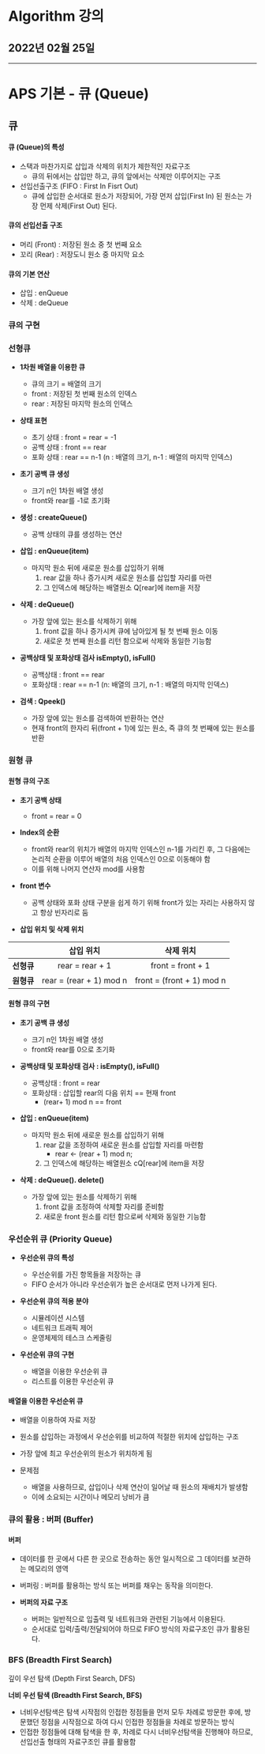 # Algorithm 강의

## 2022년 02월 25일

---

# APS 기본 - 큐 (Queue)

## 큐

#### 큐 (Queue)의 특성

+ 스택과 마찬가지로 삽입과 삭제의 위치가 제한적인 자료구조
  + 큐의 뒤에서는 삽입만 하고, 큐의 앞에서는 삭제만 이루어지는 구조
+ 선입선출구조 (FIFO : First In Fisrt Out)
  + 큐에 삽입한 순서대로 원소가 저장되어, 가장 먼저 삽입(First In) 된 원소는 가장 먼제 삭제(First Out) 된다.

#### 큐의 선입선출 구조

+ 머리 (Front) : 저장된 원소 중 첫 번째 요소
+ 꼬리 (Rear) : 저장도니 원소 중 마지막 요소

#### 큐의 기본 연산

+ 삽입 : enQueue
+ 삭제 : deQueue

### 큐의 구현

### 선형큐

+ **1차원 배열을 이용한 큐**
  + 큐의 크기 = 배열의 크기
  + front : 저장된 첫 번째 원소의 인덱스
  + rear : 저장된 마지막 원소의 인덱스

+ **상태 표현**
  + 초기 상태 : front = rear = -1
  + 공백 상태 : front == rear
  + 포화 상태 : rear == n-1 (n : 배열의 크기, n-1 : 배열의 마지막 인덱스)

+ **초기 공백 큐 생성**
  + 크기 n인 1차원 배열 생성
  + front와 rear를 -1로 초기화
+ **생성 : createQueue()** 
  + 공백 상태의 큐를 생성하는 연산
+ **삽입 : enQueue(item)**
  + 마지막 원소 뒤에 새로운 원소를 삽입하기 위해
    1. rear 값을 하나 증가시켜 새로운 원소를 삽입할 자리를 마련
    2. 그 인덱스에 해당하는 배열원소 Q[rear]에 item을 저장

+ **삭제 : deQueue()**
  + 가장 앞에 있는 원소를 삭제하기 위해
    1. front 값을 하나 증가시켜 큐에 남아있게 될 첫 번째 원소 이동
    2. 새로운 첫 번째 원소를 리턴 함으로써 삭제와 동일한 기능함
+ **공백상태 및 포화상태 검사 isEmpty(), isFull()**
  + 공백상태 : front == rear
  + 포화상태 : rear == n-1 (n: 배열의 크기, n-1 : 배열의 마지막 인덱스)
+ **검색 : Qpeek()**
  + 가장 앞에 있는 원소를 검색하여 반환하는 연산
  + 현재 front의 한자리 뒤(front + 1)에 있는 원소, 즉 큐의 첫 번째에 있는 원소를 반환

### 원형 큐

#### 원형 큐의 구조

+ **초기 공백 상태**
  + front = rear = 0

+ **Index의 순환**
  + front와 rear의 위치가 배열의 마지막 인덱스인 n-1를 가리킨 후, 그 다음에는 논리적 순환을 이루어 배열의 처음 인덱스인 0으로 이동해야 함
  + 이를 위해 나머지 연산자 mod를 사용함
+ **front 변수**
  + 공백 상태와 포화 상태 구분을 쉽게 하기 위해 front가 있는 자리는 사용하지 않고 항상 빈자리로 둠

+ **삽입 위치 및 삭제 위치**

|            |        삽입 위치        |         삭제 위치         |
| :--------: | :---------------------: | :-----------------------: |
| **선형큐** |     rear = rear + 1     |     front = front + 1     |
| **원형큐** | rear = (rear + 1) mod n | front = (front + 1) mod n |

#### 원형 큐의 구현

+ **초기 공백 큐 생성**
  + 크기 n인 1차원 배열 생성
  + front와 rear를 0으로 초기화

+ **공백상태 및 포화상태 검사 : isEmpty(), isFull()**
  + 공백상태 : front = rear
  + 포화상태 : 삽입할 rear의 다음 위치 == 현재 front
    - (rear+ 1) mod n == front

+ **삽입 : enQueue(item)**
  + 마지막 원소 뒤에 새로운 원소를 삽입하기 위해
    1. rear 값을 조정하여 새로운 원소를 삽입할 자리를 마련함
       + rear <- (rear + 1) mod n;
    2. 그 인덱스에 해당하는 배열원소 cQ[rear]에 item을 저장

+ **삭제 : deQueue(). delete()**
  + 가장 앞에 있는 원소를 삭제하기 위해
    1. front 값을 조정하여 삭제할 자리를 준비함
    2. 새로운 front 원소를 리턴 함으로써 삭제와 동일한 기능함

### 우선순위 큐 (Priority Queue)

+ **우선순위 큐의 특성**
  + 우선순위를 가진 항목들을 저장하는 큐
  + FIFO 순서가 아니라 우선순위가 높은 순서대로 먼저 나가게 된다.
+ **우선순위 큐의 적용 분야**
  + 시뮬레이션 시스템
  + 네트워크 트래픽 제어
  + 운영체제의 테스크 스케줄링

+ **우선순위 큐의 구현**
  + 배열을 이용한 우선순위 큐
  + 리스트를 이용한 우선순위 큐

#### 배열을 이용한 우선순위 큐

+ 배열을 이용하여 자료 저장
+ 원소를 삽입하는 과정에서 우선순위를 비교하여 적절한 위치에 삽입하는 구조
+ 가장 앞에 최고 우선순위의 원소가 위치하게 됨

+ 문제점
  + 배열을 사용하므로, 삽입이나 삭제 연산이 일어날 때 원소의 재배치가 발생함
  + 이에 소요되는 시간이나 메모리 낭비가 큼

### 큐의 활용 : 버퍼 (Buffer)

#### 버퍼

+ 데이터를 한 곳에서 다른 한 곳으로 전송하는 동안 일시적으로 그 데이터를 보관하는 메모리의 영역
+ 버퍼링 : 버퍼를 활용하는 방식 또는 버퍼를 채우는 동작을 의미한다.

+ **버퍼의 자료 구조**
  + 버퍼는 일반적으로 입출력 및 네트워크와 관련된 기능에서 이용된다.
  + 순서대로 입력/출력/전달되어야 하므로 FIFO 방식의 자료구조인 큐가 활용된다.

### BFS (Breadth First Search)

깊이 우선 탐색 (Depth First Search, DFS)

**너비 우선 탐색 (Breadth First Search, BFS)**

+ 너비우선탐색은 탐색 시작점의 인접한 정점들을 먼저 모두 차례로 방문한 후에, 방문했던 정점을 시작점으로 하여 다시 인접한 정점들을 차례로 방문하는 방식
+ 인접한 정점들에 대해 탐색을 한 후, 차례로 다시 너비우선탐색을 진행해야 하므로, 선입선출 형태의 자료구조인 큐를 활용함



